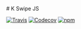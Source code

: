 # K Swipe JS



[![Travis](https://img.shields.io/travis/kabeer11000/kswipeone.svg)](https://travis-ci.org/kabeer11000/kswipeone)
[![Codecov](https://img.shields.io/codecov/c/github/kabeer11000/kswipeone.svg)](https://codecov.io/gh/kabeer11000/kswipeone)
[![npm](https://img.shields.io/npm/v/kswipeone.svg)](https://npmjs.com/package/kswipeone)
